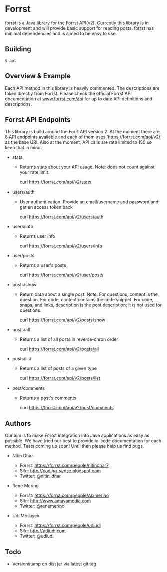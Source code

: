 Forrst
======
forrst is a Java library for the Forrst API(v2). Currently this library is in development and will provide basic support for reading posts. forrst has minimal dependencies and is aimed to be easy to use.

Building
--------
    $ ant

Overview & Example
------------------
Each API method in this library is heavily commented. The descriptions are taken directly from Forrst. Please check the official Forrst API documentation at www.forrst.com/api for up to date API definitions and descriptions.

Forrst API Endpoints
--------------------
This library is build around the Forrt API version 2. At the moment there are 8 API endpoints available and each of them uses 'https://forrst.com/api/v2/' as the base URI. Also at the moment, API calls are rate limited to 150
so keep that in mind.

- stats
  - Returns stats about your API usage. Note: does not count against your rate limit.

    curl https://forrst.com/api/v2/stats

- users/auth
  - User authentication. Provide an email/username and password and get an access token back
  
    curl https://forrst.com/api/v2/users/auth

- users/info
  - Returns user info
  
    curl https://forrst.com/api/v2/users/info

- user/posts
  - Returns a user's posts
  
    curl https://forrst.com/api/v2/user/posts

- posts/show
  - Return data about a single post. Note: For questions, content is the question. For code, content contains the code snippet. For code, snaps, and links, description is the post description; it is not used for questions.
  
    curl https://forrst.com/api/v2/posts/show

- posts/all
  - Returns a list of all posts in reverse-chron order
  
    curl https://forrst.com/api/v2/posts/all

- posts/list
  - Returns a list of posts of a given type
  
    curl https://forrst.com/api/v2/posts/list

- post/comments
  - Returns a post's comments
  
    curl https://forrst.com/api/v2/post/comments

Authors
-------

Our aim is to make Forrst integration into Java applications as easy as possible. We have tried our best to provide in-code documentation for each method.
Tests coming up soon! Until then please help us find bugs.

- Nitin Dhar

  - Forrst: https://forrst.com/people/nitindhar7
  - Site: http://coding-sense.blogspot.com
  - Twitter: @nitin_dhar

- Rene Merino

  - Forrst: https://forrst.com/people/Alxmerino
  - Site: http://www.amayamedia.com
  - Twitter: @renemerino

- Udi Mosayev

  - Forrst: https://forrst.com/people/udiudi
  - Site: http://udiudi.com
  - Twitter: @udiudi

Todo
----

- Versionstamp on dist jar via latest git tag
